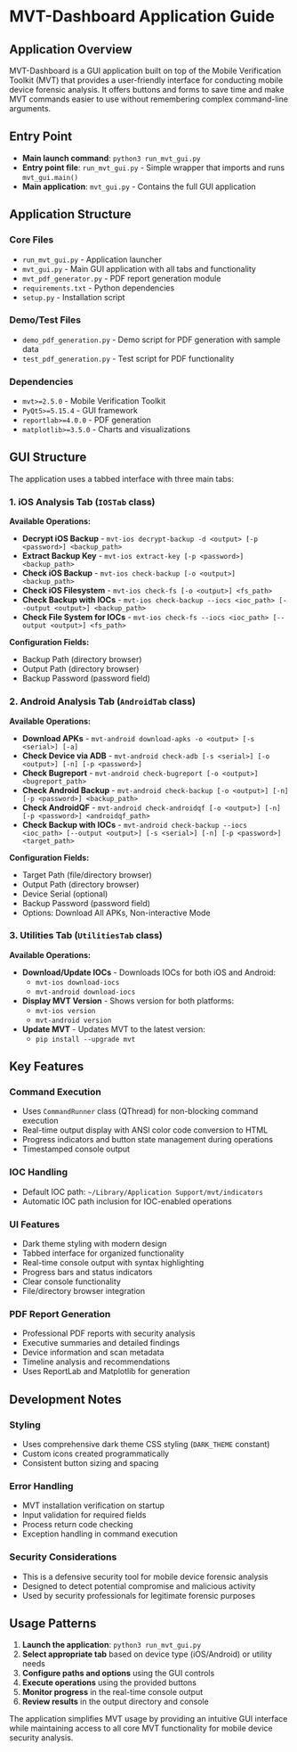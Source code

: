 # MVT-Dashboard Application Guide

## Application Overview
MVT-Dashboard is a GUI application built on top of the Mobile Verification Toolkit (MVT) that provides a user-friendly interface for conducting mobile device forensic analysis. It offers buttons and forms to save time and make MVT commands easier to use without remembering complex command-line arguments.

## Entry Point
- **Main launch command**: `python3 run_mvt_gui.py`
- **Entry point file**: `run_mvt_gui.py` - Simple wrapper that imports and runs `mvt_gui.main()`
- **Main application**: `mvt_gui.py` - Contains the full GUI application

## Application Structure

### Core Files
- `run_mvt_gui.py` - Application launcher
- `mvt_gui.py` - Main GUI application with all tabs and functionality  
- `mvt_pdf_generator.py` - PDF report generation module
- `requirements.txt` - Python dependencies
- `setup.py` - Installation script

### Demo/Test Files
- `demo_pdf_generation.py` - Demo script for PDF generation with sample data
- `test_pdf_generation.py` - Test script for PDF functionality

### Dependencies
- `mvt>=2.5.0` - Mobile Verification Toolkit
- `PyQt5>=5.15.4` - GUI framework
- `reportlab>=4.0.0` - PDF generation
- `matplotlib>=3.5.0` - Charts and visualizations

## GUI Structure

The application uses a tabbed interface with three main tabs:

### 1. iOS Analysis Tab (`IOSTab` class)
**Available Operations:**
- **Decrypt iOS Backup** - `mvt-ios decrypt-backup -d <output> [-p <password>] <backup_path>`
- **Extract Backup Key** - `mvt-ios extract-key [-p <password>] <backup_path>`
- **Check iOS Backup** - `mvt-ios check-backup [-o <output>] <backup_path>`
- **Check iOS Filesystem** - `mvt-ios check-fs [-o <output>] <fs_path>`
- **Check Backup with IOCs** - `mvt-ios check-backup --iocs <ioc_path> [--output <output>] <backup_path>`
- **Check File System for IOCs** - `mvt-ios check-fs --iocs <ioc_path> [--output <output>] <fs_path>`

**Configuration Fields:**
- Backup Path (directory browser)
- Output Path (directory browser)
- Backup Password (password field)

### 2. Android Analysis Tab (`AndroidTab` class)
**Available Operations:**
- **Download APKs** - `mvt-android download-apks -o <output> [-s <serial>] [-a]`
- **Check Device via ADB** - `mvt-android check-adb [-s <serial>] [-o <output>] [-n] [-p <password>]`
- **Check Bugreport** - `mvt-android check-bugreport [-o <output>] <bugreport_path>`
- **Check Android Backup** - `mvt-android check-backup [-o <output>] [-n] [-p <password>] <backup_path>`
- **Check AndroidQF** - `mvt-android check-androidqf [-o <output>] [-n] [-p <password>] <androidqf_path>`
- **Check Backup with IOCs** - `mvt-android check-backup --iocs <ioc_path> [--output <output>] [-s <serial>] [-n] [-p <password>] <target_path>`

**Configuration Fields:**
- Target Path (file/directory browser)
- Output Path (directory browser)
- Device Serial (optional)
- Backup Password (password field)
- Options: Download All APKs, Non-interactive Mode

### 3. Utilities Tab (`UtilitiesTab` class)
**Available Operations:**
- **Download/Update IOCs** - Downloads IOCs for both iOS and Android:
  - `mvt-ios download-iocs`
  - `mvt-android download-iocs`
- **Display MVT Version** - Shows version for both platforms:
  - `mvt-ios version`
  - `mvt-android version`
- **Update MVT** - Updates MVT to the latest version:
  - `pip install --upgrade mvt`

## Key Features

### Command Execution
- Uses `CommandRunner` class (QThread) for non-blocking command execution
- Real-time output display with ANSI color code conversion to HTML
- Progress indicators and button state management during operations
- Timestamped console output

### IOC Handling
- Default IOC path: `~/Library/Application Support/mvt/indicators`
- Automatic IOC path inclusion for IOC-enabled operations

### UI Features
- Dark theme styling with modern design
- Tabbed interface for organized functionality
- Real-time console output with syntax highlighting
- Progress bars and status indicators
- Clear console functionality
- File/directory browser integration

### PDF Report Generation
- Professional PDF reports with security analysis
- Executive summaries and detailed findings
- Device information and scan metadata
- Timeline analysis and recommendations
- Uses ReportLab and Matplotlib for generation

## Development Notes

### Styling
- Uses comprehensive dark theme CSS styling (`DARK_THEME` constant)
- Custom icons created programmatically
- Consistent button sizing and spacing

### Error Handling
- MVT installation verification on startup
- Input validation for required fields
- Process return code checking
- Exception handling in command execution

### Security Considerations
- This is a defensive security tool for mobile device forensic analysis
- Designed to detect potential compromise and malicious activity
- Used by security professionals for legitimate forensic purposes

## Usage Patterns

1. **Launch the application**: `python3 run_mvt_gui.py`
2. **Select appropriate tab** based on device type (iOS/Android) or utility needs
3. **Configure paths and options** using the GUI controls
4. **Execute operations** using the provided buttons
5. **Monitor progress** in the real-time console output
6. **Review results** in the output directory and console

The application simplifies MVT usage by providing an intuitive GUI interface while maintaining access to all core MVT functionality for mobile device security analysis.